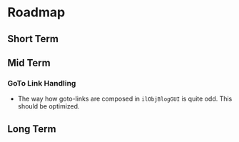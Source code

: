 # Roadmap

## Short Term

## Mid Term

### GoTo Link Handling

- The way how goto-links are composed in `ilObjBlogGUI` is quite odd. This should be optimized.

## Long Term